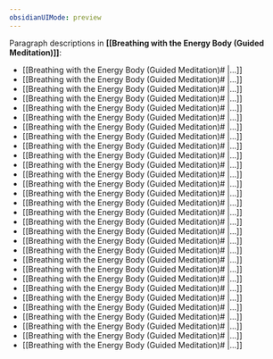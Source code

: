 ```yaml
---
obsidianUIMode: preview
---
```

Paragraph descriptions in **[[Breathing with the Energy Body (Guided Meditation)]]**:
- [[Breathing with the Energy Body (Guided Meditation)# |...]]
- [[Breathing with the Energy Body (Guided Meditation)# |...]]
- [[Breathing with the Energy Body (Guided Meditation)# |...]]
- [[Breathing with the Energy Body (Guided Meditation)# |...]]
- [[Breathing with the Energy Body (Guided Meditation)# |...]]
- [[Breathing with the Energy Body (Guided Meditation)# |...]]
- [[Breathing with the Energy Body (Guided Meditation)# |...]]
- [[Breathing with the Energy Body (Guided Meditation)# |...]]
- [[Breathing with the Energy Body (Guided Meditation)# |...]]
- [[Breathing with the Energy Body (Guided Meditation)# |...]]
- [[Breathing with the Energy Body (Guided Meditation)# |...]]
- [[Breathing with the Energy Body (Guided Meditation)# |...]]
- [[Breathing with the Energy Body (Guided Meditation)# |...]]
- [[Breathing with the Energy Body (Guided Meditation)# |...]]
- [[Breathing with the Energy Body (Guided Meditation)# |...]]
- [[Breathing with the Energy Body (Guided Meditation)# |...]]
- [[Breathing with the Energy Body (Guided Meditation)# |...]]
- [[Breathing with the Energy Body (Guided Meditation)# |...]]
- [[Breathing with the Energy Body (Guided Meditation)# |...]]
- [[Breathing with the Energy Body (Guided Meditation)# |...]]
- [[Breathing with the Energy Body (Guided Meditation)# |...]]
- [[Breathing with the Energy Body (Guided Meditation)# |...]]
- [[Breathing with the Energy Body (Guided Meditation)# |...]]
- [[Breathing with the Energy Body (Guided Meditation)# |...]]
- [[Breathing with the Energy Body (Guided Meditation)# |...]]
- [[Breathing with the Energy Body (Guided Meditation)# |...]]
- [[Breathing with the Energy Body (Guided Meditation)# |...]]
- [[Breathing with the Energy Body (Guided Meditation)# |...]]
- [[Breathing with the Energy Body (Guided Meditation)# |...]]
- [[Breathing with the Energy Body (Guided Meditation)# |...]]
